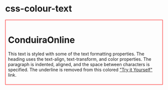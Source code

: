 # css-colour-text
<!DOCTYPE html>
<html>
<head>
<style>
div {
  border: 1px solid red;
  padding: 8px;
}

h1 {
  text-align: center;
  text-transform: uppercase;
  color: pink;
}

p {
  text-indent: 50px;
  text-align: justify;
  letter-spacing: 3px;
}

a {
  text-decoration: none;
  color: #008CBA;
}
</style>
</head>
<body>

<div>
  <h1>ConduiraOnline</h1>
  <p>This text is styled with some of the text formatting properties. The heading uses the text-align, text-transform, and color properties.
  The paragraph is indented, aligned, and the space between characters is specified. The underline is removed from this colored
  <a target="_blank" href="tryit.asp?filename=trycss_text">"Try it Yourself"</a> link.</p>
</div>

</body>
</html>
